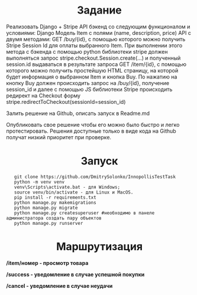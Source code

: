 <h1 align="center">Задание </h1>



Реализовать Django + Stripe API бэкенд со следующим функционалом и условиями:
Django Модель Item с полями (name, description, price) 
API с двумя методами:
GET /buy/{id}, c помощью которого можно получить Stripe Session Id для оплаты выбранного Item. При выполнении этого метода c бэкенда с помощью python библиотеки stripe должен выполняться запрос stripe.checkout.Session.create(...) и полученный session.id выдаваться в результате запроса
GET /item/{id}, c помощью которого можно получить простейшую HTML страницу, на которой будет информация о выбранном Item и кнопка Buy. По нажатию на кнопку Buy должен происходить запрос на /buy/{id}, получение session_id и далее  с помощью JS библиотеки Stripe происходить редирект на Checkout форму stripe.redirectToCheckout(sessionId=session_id)

Залить решение на Github, описать запуск в Readme.md

Опубликовать свое решение чтобы его можно было быстро и легко протестировать. Решения доступные только в виде кода на Github получат низкий приоритет при проверке.


<h1 align="center">Запуск </h1>


``` [python]
   git clone https://github.com/DmitrySolonko/InnopollisTestTask 
   python -m venv venv
   venv\Scripts\activate.bat - для Windows;
   source venv/bin/activate - для Linux и MacOS.
   pip install -r requirements.txt
   python manage.py makemigrations
   python manage.py migrate
   python manage.py createsuperuser #необходимо в панеле администратора создать пару объектов
   python manage.py runserver
```

<h1 align="center">Маршрутизация</h1>

<b>/item/номер - просмотр товара </b>

<b>/success - уведомление в случае успешной покупки </b>

<b>/cancel - уведомление в случае неудачи</b>



